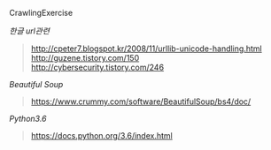 CrawlingExercise


*한글 url관련*
>http://cpeter7.blogspot.kr/2008/11/urllib-unicode-handling.html  
http://guzene.tistory.com/150  
http://cybersecurity.tistory.com/246  

 *Beautiful Soup*
>https://www.crummy.com/software/BeautifulSoup/bs4/doc/  

 *Python3.6*
>https://docs.python.org/3.6/index.html
